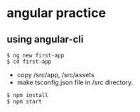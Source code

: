 # angular practice

## using angular-cli

```
$ ng new first-app
$ cd first-app
```

* copy /src/app, /src/assets
* make tsconfig.json file in /src directory.

```
$ npm install
$ npm start
```